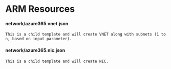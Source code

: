 # ARM Resources

#### network/azure365.vnet.json
    This is a child template and will create VNET along with subnets (1 to n, based on input parameter). 
#### network/azure365.nic.json
    This is a child template and will create NIC. 